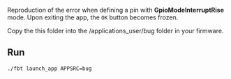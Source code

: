 Reproduction of the error when defining a pin with **GpioModeInterruptRise** mode. Upon exiting the app, the `OK` button becomes frozen.

Copy the this folder into the /applications_user/bug folder in your firmware.

## Run

```ssh
./fbt launch_app APPSRC=bug
```
